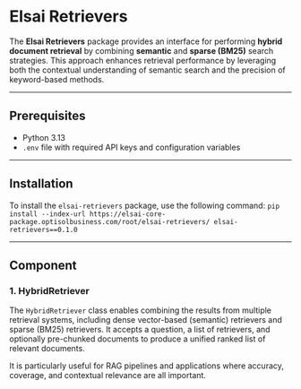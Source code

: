 # Elsai Retrievers

The **Elsai Retrievers** package provides an interface for performing **hybrid document retrieval** by combining **semantic** and **sparse (BM25)** search strategies. This approach enhances retrieval performance by leveraging both the contextual understanding of semantic search and the precision of keyword-based methods.

---

## Prerequisites

* Python 3.13
* `.env` file with required API keys and configuration variables

---

## Installation

To install the `elsai-retrievers` package, use the following command:
`pip install --index-url https://elsai-core-package.optisolbusiness.com/root/elsai-retrievers/ elsai-retrievers==0.1.0`

---

## Component

### 1. HybridRetriever

The `HybridRetriever` class enables combining the results from multiple retrieval systems, including dense vector-based (semantic) retrievers and sparse (BM25) retrievers. It accepts a question, a list of retrievers, and optionally pre-chunked documents to produce a unified ranked list of relevant documents.

It is particularly useful for RAG pipelines and applications where accuracy, coverage, and contextual relevance are all important.


